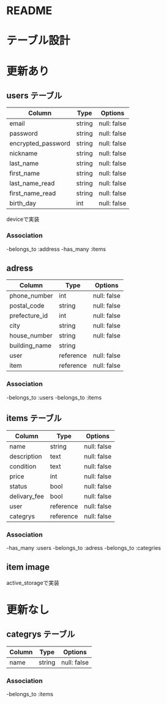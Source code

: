 # README

# テーブル設計


# 更新あり
## users テーブル
| Column             | Type      | Options     |
| ------------------ | --------- | ----------- |
| email              | string    | null: false |
| password           | string    | null: false |
| encrypted_password | string    | null: false |
| nickname           | string    | null: false |
| last_name          | string    | null: false |
| first_name         | string    | null: false |
| last_name_read     | string    | null: false |
| first_name_read    | string    | null: false |
| birth_day          | int       | null: false |
deviceで実装

### Association
-belongs_to :address
-has_many  :items

## adress
| Column        | Type      | Options     |
| ------------- | --------- | ----------- |
| phone_number  | int       | null: false |
| postal_code   | string    | null: false |
| prefecture_id | int       | null: false |
| city          | string    | null: false |
| house_number  | string    | null: false |
| building_name | string    |             |
| user          | reference | null: false |
| item          | reference | null: false |

### Association
-belongs_to :users
-belongs_to  :items

## items テーブル
| Column          | Type      | Options     |
| --------------- | --------- | ----------- |
| name            | string    | null: false |
| description     | text      | null: false |
| condition       | text      | null: false |
| price           | int       | null: false |
| status          | bool      | null: false |
| delivary_fee    | bool      | null: false |
| user            | reference | null: false |
| categrys        | reference | null: false |

### Association
-has_many   :users
-belongs_to :adress
-belongs_to :categries


## item image
active_storageで実装


# 更新なし

## categrys テーブル
| Column       | Type      | Options     |
| ------------ | --------- | ----------- |
| name         | string    | null: false |

### Association
-belongs_to :items